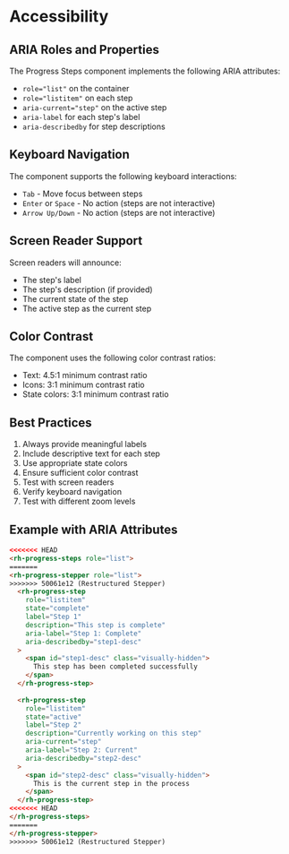 # Accessibility

## ARIA Roles and Properties

The Progress Steps component implements the following ARIA attributes:

- `role="list"` on the container
- `role="listitem"` on each step
- `aria-current="step"` on the active step
- `aria-label` for each step's label
- `aria-describedby` for step descriptions

## Keyboard Navigation

The component supports the following keyboard interactions:

- `Tab` - Move focus between steps
- `Enter` or `Space` - No action (steps are not interactive)
- `Arrow Up/Down` - No action (steps are not interactive)

## Screen Reader Support

Screen readers will announce:
- The step's label
- The step's description (if provided)
- The current state of the step
- The active step as the current step

## Color Contrast

The component uses the following color contrast ratios:
- Text: 4.5:1 minimum contrast ratio
- Icons: 3:1 minimum contrast ratio
- State colors: 3:1 minimum contrast ratio

## Best Practices

1. Always provide meaningful labels
2. Include descriptive text for each step
3. Use appropriate state colors
4. Ensure sufficient color contrast
5. Test with screen readers
6. Verify keyboard navigation
7. Test with different zoom levels

## Example with ARIA Attributes

```html
<<<<<<< HEAD
<rh-progress-steps role="list">
=======
<rh-progress-stepper role="list">
>>>>>>> 50061e12 (Restructured Stepper)
  <rh-progress-step
    role="listitem"
    state="complete"
    label="Step 1"
    description="This step is complete"
    aria-label="Step 1: Complete"
    aria-describedby="step1-desc"
  >
    <span id="step1-desc" class="visually-hidden">
      This step has been completed successfully
    </span>
  </rh-progress-step>
  
  <rh-progress-step
    role="listitem"
    state="active"
    label="Step 2"
    description="Currently working on this step"
    aria-current="step"
    aria-label="Step 2: Current"
    aria-describedby="step2-desc"
  >
    <span id="step2-desc" class="visually-hidden">
      This is the current step in the process
    </span>
  </rh-progress-step>
<<<<<<< HEAD
</rh-progress-steps>
=======
</rh-progress-stepper>
>>>>>>> 50061e12 (Restructured Stepper)
``` 